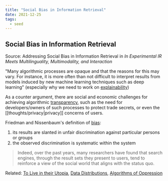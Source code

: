 ```yaml
---
title: "Social Bias in Information Retrieval"
date: 2021-12-25
tags:
  - seed
---
```


## Social Bias in Information Retrieval

Source: Addressing Social Bias in Information Retrieval in _In Experimental IR Meets Multilinguality, Multimodality, and Interaction_

"Many algorithmic processes are opaque and that the reasons for this may vary. For instance, it is more often than not difficult to interpret results from models induced by new machine learning techniques such as deep learning" (especially why we need to work on [explainability](thoughts/explainability.md))

As a counter argument, there are social and economic challenges for achieving algorithmic [transparency](thoughts/transparency.md), such as the need for developers/owners of such processes to protect trade secrets, or even the [[thoughts/privacy|privacy]] concerns of users.

Friedman and Nissenbaum's definition of [bias](thoughts/bias.md):

1. its results are slanted in unfair discrimination against particular persons or groups
2. the observed discrimination is systematic within the system

> Indeed, over the past years, many researchers have found that search engines, through the result sets they present to users, tend to reinforce a view of the social world that aligns with the status quo.

Related: [To Live in their Utopia](thoughts/To%20Live%20in%20their%20Utopia.md), [Data Distributions](thoughts/data%20distributions.md), [Algorithms of Oppression](thoughts/Algorithms%20of%20Oppression.md)

